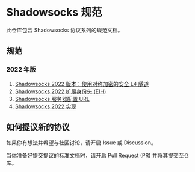 # Shadowsocks 规范

此仓库包含 Shadowsocks 协议系列的规范文档。

## 规范  

### 2022 年版  

1. [Shadowsocks 2022 版本：使用对称加密的安全 L4 隧道](2022-1-shadowsocks-2022-edition.md)  
2. [Shadowsocks 2022 扩展身份头 (EIH)](2022-2-shadowsocks-2022-extensible-identity-headers.md)  
3. [Shadowsocks 服务器配置 URL](2022-3-shadowsocks-url.md)  
4. [Shadowsocks 2022 实现](2022-4-shadowsocks-implementations.md)  

## 如何提议新的协议  

如果你有想法并希望与社区讨论，请开启 Issue 或 Discussion。  

当你准备好提交提议的标准文档时，请开启 Pull Request (PR) 并将其提交至仓库。  
